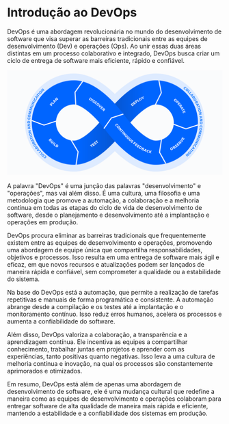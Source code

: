 # Introdução ao DevOps

DevOps é uma abordagem revolucionária no mundo do desenvolvimento de software que visa superar as barreiras tradicionais entre as equipes de desenvolvimento (Dev) e operações (Ops). Ao unir essas duas áreas distintas em um processo colaborativo e integrado, DevOps busca criar um ciclo de entrega de software mais eficiente, rápido e confiável.

![](./assets/devops-loop.png)

A palavra "DevOps" é uma junção das palavras "desenvolvimento" e "operações", mas vai além disso. É uma cultura, uma filosofia e uma metodologia que promove a automação, a colaboração e a melhoria contínua em todas as etapas do ciclo de vida de desenvolvimento de software, desde o planejamento e desenvolvimento até a implantação e operações em produção.

DevOps procura eliminar as barreiras tradicionais que frequentemente existem entre as equipes de desenvolvimento e operações, promovendo uma abordagem de equipe única que compartilha responsabilidades, objetivos e processos. Isso resulta em uma entrega de software mais ágil e eficaz, em que novos recursos e atualizações podem ser lançados de maneira rápida e confiável, sem comprometer a qualidade ou a estabilidade do sistema.

Na base do DevOps está a automação, que permite a realização de tarefas repetitivas e manuais de forma programática e consistente. A automação abrange desde a compilação e os testes até a implantação e o monitoramento contínuo. Isso reduz erros humanos, acelera os processos e aumenta a confiabilidade do software.

Além disso, DevOps valoriza a colaboração, a transparência e a aprendizagem contínua. Ele incentiva as equipes a compartilhar conhecimento, trabalhar juntas em projetos e aprender com as experiências, tanto positivas quanto negativas. Isso leva a uma cultura de melhoria contínua e inovação, na qual os processos são constantemente aprimorados e otimizados.

Em resumo, DevOps está além de apenas uma abordagem de desenvolvimento de software, ele é uma mudança cultural que redefine a maneira como as equipes de desenvolvimento e operações colaboram para entregar software de alta qualidade de maneira mais rápida e eficiente, mantendo a estabilidade e a confiabilidade dos sistemas em produção.
